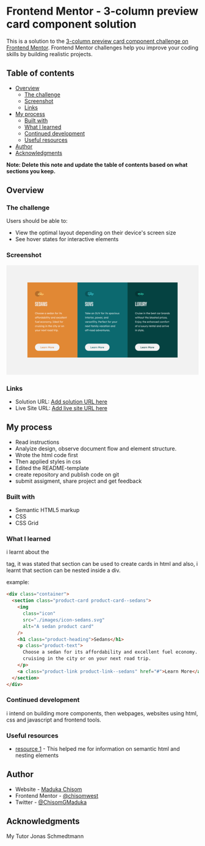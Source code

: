 # Frontend Mentor - 3-column preview card component solution

This is a solution to the [3-column preview card component challenge on Frontend Mentor](https://www.frontendmentor.io/challenges/3column-preview-card-component-pH92eAR2-). Frontend Mentor challenges help you improve your coding skills by building realistic projects.

## Table of contents

- [Overview](#overview)
  - [The challenge](#the-challenge)
  - [Screenshot](#screenshot)
  - [Links](#links)
- [My process](#my-process)
  - [Built with](#built-with)
  - [What I learned](#what-i-learned)
  - [Continued development](#continued-development)
  - [Useful resources](#useful-resources)
- [Author](#author)
- [Acknowledgments](#acknowledgments)

**Note: Delete this note and update the table of contents based on what sections you keep.**

## Overview

### The challenge

Users should be able to:

- View the optimal layout depending on their device's screen size
- See hover states for interactive elements

### Screenshot

![](./images/preview-screenshot.png)

### Links

- Solution URL: [Add solution URL here](https://your-solution-url.com)
- Live Site URL: [Add live site URL here](https://your-live-site-url.com)

## My process

- Read instructions
- Analyize design, observe document flow and element structure.
- Wrote the html code first
- Then applied styles in css
- Edited the README-template
- create repository and publish code on git
- submit assigment, share project and get feedback

### Built with

- Semantic HTML5 markup
- CSS
- CSS Grid

### What I learned

i learnt about the <section> tag, it was stated that section can be used to create cards in html and also, i learnt that section can be nested inside a div.

example:

```html
<div class="container">
  <section class="product-card product-card--sedans">
    <img
      class="icon"
      src="./images/icon-sedans.svg"
      alt="A sedan product card"
    />
    <h1 class="product-heading">Sedans</h1>
    <p class="product-text">
      Choose a sedan for its affordability and excellent fuel economy. Ideal for
      cruising in the city or on your next road trip.
    </p>
    <a class="product-link product-link--sedans" href="#">Learn More</a>
  </section>
</div>
```

### Continued development

i intend on building more components, then webpages, websites using html, css and javascript and frontend tools.

### Useful resources

- [resource 1](https://bard.google.com/chat/b6baf8cc703d573f) - This helped me for information on semantic html and nesting elements

## Author

- Website - [Maduka Chisom](https://www.your-site.com)
- Frontend Mentor - [@chisomwest](https://www.frontendmentor.io/profile/chisomwest)
- Twitter - [@ChisomGMaduka](https://twitter.com/ChisomGMaduka)

## Acknowledgments

My Tutor Jonas Schmedtmann
